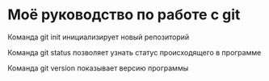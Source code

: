 # Моё руководство по работе с git
Команда git init инициализирует новый репозиторий

Команда git status позволяет узнать статус происходящего в программе 

Команда git version показывает версию программы 